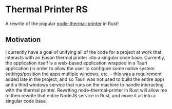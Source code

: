 # Thermal Printer RS

A rewrite of the popular [node-thermal-printer](https://github.com/Klemen1337/node-thermal-printer) in Rust!

## Motivation

I currently have a goal of unifying all of the code for a project at work that interacts with an Epson thermal printer into a singular code base. Currently, the application itself is a web-based application wrapped in a Tauri application (in order to allow the user to configure some native system settings/position the apps multiple windows, etc. - this was a requirement added late in the project, and so Tauri was not used to build the entire app) and a third windows service that runs on the machine to handle interacting with the thermal printer. Rewriting node-thermal-printer in Rust will allow me to then rewrite that entire NodeJS service in Rust, and move it all into a singular code base.
